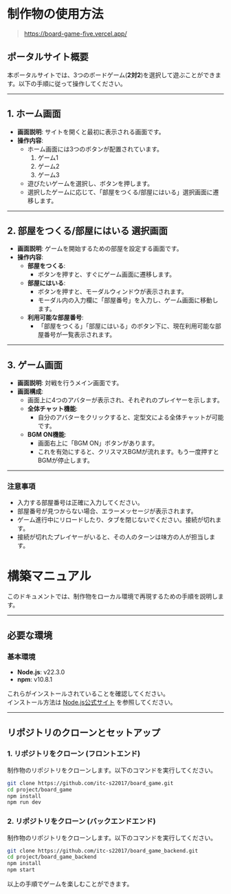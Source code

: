 
# 制作物の使用方法
> https://board-game-five.vercel.app/

## ポータルサイト概要
本ポータルサイトでは、3つのボードゲーム(**2対2**)を選択して遊ぶことができます。以下の手順に従って操作してください。

---

## 1. ホーム画面
- **画面説明**: サイトを開くと最初に表示される画面です。
- **操作内容**:
  - ホーム画面には3つのボタンが配置されています。
    1. ゲーム1
    2. ゲーム2
    3. ゲーム3
  - 遊びたいゲームを選択し、ボタンを押します。
  - 選択したゲームに応じて、「部屋をつくる/部屋にはいる」選択画面に遷移します。

---

## 2. 部屋をつくる/部屋にはいる 選択画面
- **画面説明**: ゲームを開始するための部屋を設定する画面です。
- **操作内容**:
  - **部屋をつくる**:
    - ボタンを押すと、すぐにゲーム画面に遷移します。
  - **部屋にはいる**:
    - ボタンを押すと、モーダルウィンドウが表示されます。
    - モーダル内の入力欄に「部屋番号」を入力し、ゲーム画面に移動します。
  - **利用可能な部屋番号**:
    - 「部屋をつくる」「部屋にはいる」のボタン下に、現在利用可能な部屋番号が一覧表示されます。

---

## 3. ゲーム画面
- **画面説明**: 対戦を行うメイン画面です。
- **画面構成**:
  - 画面上に4つのアバターが表示され、それぞれのプレイヤーを示します。
  - **全体チャット機能**:
    - 自分のアバターをクリックすると、定型文による全体チャットが可能です。
  - **BGM ON機能**:
    - 画面右上に「BGM ON」ボタンがあります。
    - これを有効にすると、クリスマスBGMが流れます。もう一度押すとBGMが停止します。

---

### 注意事項
- 入力する部屋番号は正確に入力してください。
- 部屋番号が見つからない場合、エラーメッセージが表示されます。
- ゲーム進行中にリロードしたり、タブを閉じないでください。接続が切れます。
- 接続が切れたプレイヤーがいると、その人のターンは味方の人が担当します。



# 構築マニュアル

このドキュメントでは、制作物をローカル環境で再現するための手順を説明します。

---

## 必要な環境
### 基本環境
- **Node.js**: v22.3.0  
- **npm**: v10.8.1  

これらがインストールされていることを確認してください。  
インストール方法は [Node.js公式サイト](https://nodejs.org/) を参照してください。

---

## リポジトリのクローンとセットアップ

### 1. リポジトリをクローン (フロントエンド)
制作物のリポジトリをクローンします。以下のコマンドを実行してください。  

```bash
git clone https://github.com/itc-s22017/board_game.git
cd project/board_game
npm install
npm run dev
```

### 2. リポジトリをクローン (バックエンドエンド)
制作物のリポジトリをクローンします。以下のコマンドを実行してください。  

```bash
git clone https://github.com/itc-s22017/board_game_backend.git
cd project/board_game_backend
npm install
npm start
```



以上の手順でゲームを楽しむことができます。
